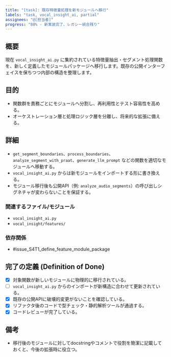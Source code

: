 ```yaml
---
title: "[task]: 既存特徴量処理を新モジュールへ移行"
labels: "task, vocal_insight_ai, partial"
assignees: "@[担当者]"
progress: "80% - 新実装完了、レガシー統合残り"
---
```


## 概要

現在 `vocal_insight_ai.py` に集約されている特徴量抽出・セグメント処理関数を、新しく定義したモジュールパッケージへ移行します。既存の公開インターフェイスを保ちつつ内部の構造を整理します。

## 目的

- 関数群を責務ごとにモジュールへ分割し、再利用性とテスト容易性を高める。
- オーケストレーション層と処理ロジック層を分離し、将来的な拡張に備える。

## 詳細

- `get_segment_boundaries`、`process_boundaries`、`analyze_segment_with_praat`、`generate_llm_prompt` などの関数を適切なモジュールへ移動する。
- `vocal_insight_ai.py` からは新モジュールをインポートする形に書き換える。
- モジュール移行後も公開API（例: `analyze_audio_segments`）の呼び出しシグネチャが変わらないことを保証する。

### 関連するファイル/モジュール

- `vocal_insight_ai.py`
- `vocal_insight/features/`

### 依存関係

- #issue_S4T1_define_feature_module_package

## 完了の定義 (Definition of Done)

- [x] 対象関数が新しいモジュールに物理的に移行されている。
- [ ] `vocal_insight_ai.py` からのインポートが新構造に合わせて更新されている。
- [x] 既存の公開APIに破壊的変更がないことを確認している。
- [x] リファクタ後のコードで型チェック・静的解析ツールが通過する。
- [x] コードレビューが完了している。

## 備考

- 移行後のモジュールに対してdocstringやコメントで役割を簡潔に記載しておくと、今後の拡張時に役立つ。
